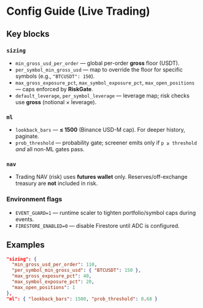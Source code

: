 # Config Guide (Live Trading)

## Key blocks
### `sizing`
- `min_gross_usd_per_order` — global per-order **gross** floor (USDT).
- `per_symbol_min_gross_usd` — map to override the floor for specific symbols (e.g., `"BTCUSDT": 150`).
- `max_gross_exposure_pct`, `max_symbol_exposure_pct`, `max_open_positions` — caps enforced by **RiskGate**.
- `default_leverage`, `per_symbol_leverage` — leverage map; risk checks use **gross** (notional × leverage).

### `ml`
- `lookback_bars` — **≤ 1500** (Binance USD-M cap). For deeper history, paginate.
- `prob_threshold` — probability gate; screener emits only if `p ≥ threshold` *and* all non-ML gates pass.

### `nav`
- Trading NAV (risk) uses **futures wallet** only. Reserves/off-exchange treasury are **not** included in risk.

### Environment flags
- `EVENT_GUARD=1` — runtime scaler to tighten portfolio/symbol caps during events.
- `FIRESTORE_ENABLED=0` — disable Firestore until ADC is configured.

## Examples
```json
"sizing": {
  "min_gross_usd_per_order": 110,
  "per_symbol_min_gross_usd": { "BTCUSDT": 150 },
  "max_gross_exposure_pct": 40,
  "max_symbol_exposure_pct": 20,
  "max_open_positions": 1
},
"ml": { "lookback_bars": 1500, "prob_threshold": 0.68 }
```
